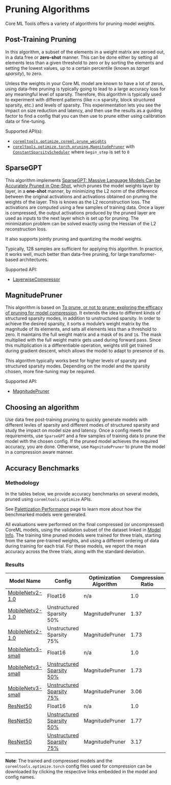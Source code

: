 Pruning Algorithms
==================

Core ML Tools offers a variety of algorithms for pruning model weights. 

## Post-Training Pruning

In this algorithm, a subset of the elements in a weight matrix are zeroed out, in a data free or **zero-shot** manner.
This can be done either by setting all elements less than a given threshold to zero or by sorting
the elements and setting the lowest values, up to a certain percentile (known as *target sparsity*), to zero.

Unless the weights in your Core ML model are known to have a lot of zeros, 
using data-free pruning is typically going to lead to a large accuracy loss for 
any meaningful level of sparsity. Therefore, this algorithm is typically used
to experiment with different patterns (like `n:m` sparsity, block structured sparsity, etc.) 
and levels of sparsity. This experimentation lets you see the impact on size reduction and latency, 
and then use the results as a guiding factor to find a config that you can then use to 
prune either using calibration data or fine-tuning. 

Supported API(s):

- [`coremltools.optimize.coreml.prune_weights`](https://apple.github.io/coremltools/source/coremltools.optimize.coreml.post_training_quantization.html#coremltools.optimize.coreml.prune_weights)
- [`coreltools.optimize.torch.pruning.MagnitudePruner`](https://apple.github.io/coremltools/source/coremltools.optimize.torch.pruning.html#coremltools.optimize.torch.pruning.MagnitudePruner) with [`ConstantSparsityScheduler`](https://apple.github.io/coremltools/source/coremltools.optimize.torch.pruning.html#coremltools.optimize.torch.pruning.pruning_scheduler.ConstantSparsityScheduler) where `begin_step` is set to `0`


## SparseGPT

This algorithm implements [SparseGPT: Massive Language Models Can be Accurately Pruned in One-Shot](https://arxiv.org/pdf/2301.00774),
which prunes the model weights layer by layer, in a **one-shot** manner, by minimizing the L2 norm 
of the difference between the original activations and activations obtained on pruning the weights 
of the layer. This is knows as the L2 reconstruction loss. The activations are computed using a 
few samples of training data. Once a layer is compressed, the output activations produced by the 
pruned layer are used as inputs to the next layer which is set up for pruning. The minimization problem 
can be solved exactly using the Hessian of the L2 reconstruction loss. 

It also supports jointly pruning and quantizing the model weights. 

Typically, 128 samples are sufficient for applying this algorithm.
In practice, it works well, much better than data-free pruning, for large transformer-based architectures.

Supported API:

- [LayerwiseCompressor](https://apple.github.io/coremltools/source/coremltools.optimize.torch.pruning.html#sparsegpt)

## MagnitudePruner

This algorithm is based on [To prune, or not to prune: exploring the efficacy of pruning for model compression](https://arxiv.org/pdf/1710.01878). 
It extends the idea to different kinds of structured sparsity modes, in addition to unstructured sparsity. In order to achieve the 
desired sparsity, it sorts a module’s weight matrix by the magnitude of its elements, and sets all elements less than 
a threshold to zero. It maintains the full weight matrix and a mask of `0`s and `1`s. The mask multiplied with the
full weight matrix gets used during forward pass. Since this multiplication is a differentiable operation, weights
still get trained during gradient descent, which allows the model to adapt to presence of `0`s. 

This algorithm typically works best for higher levels of sparsity and structured sparsity modes. 
Depending on the model and the sparsity chosen, more fine-tuning may be required.

Supported API:

- [MagnitudePruner](https://apple.github.io/coremltools/source/coremltools.optimize.torch.pruning.html#coremltools.optimize.torch.pruning.MagnitudePruner)

## Choosing an algorithm

Use data free post-training pruning to quickly generate models with different levles of sparsity and 
different modes of structured sparsity and study the impact on model size and latency. Once a 
config meets the requirements, use `SparseGPT` and a few samples of training data to prune the model with
the chosen config. If the pruned model achieves the required accuracy, you are done. Otherwise, use
`MagnitudePruner` to prune the model in a compression aware manner. 

## Accuracy Benchmarks

### Methodology
    
In the tables below, we provide accuracy benchmarks on several models, pruned using `coremltools.optimize` APIs.

See [Palettization Performance](opt-palettization-perf.md) page to learn more about how the benchmarked models were generated.

All evaluations were performed on the final compressed (or uncompressed) CoreML models, using the validation subset of the dataset linked in [Model Info](opt-palettization-perf.md#model-info).
The training time pruned models were trained for three trials, starting from the same pre-trained weights, 
and using a different ordering of data during training for each trial. For these models, 
we report the mean accuracy across the three trials, along with the standard deviation.

### Results

| Model Name                                                                                                                                                                      | Config                                                                                                                                                      | Optimization Algorithm | Compression Ratio | Accuracy                  |
|---------------------------------------------------------------------------------------------------------------------------------------------------------------------------------|-------------------------------------------------------------------------------------------------------------------------------------------------------------|------------------------|-------------------|---------------------------|
| [MobileNetv2-1.0](https://ml-assets.apple.com/coreml/quantized_models/uncompressed/MobileNetV2Alpha1.mlpackage.zip)                                                             | Float16                                                                                                                                                     | n/a                    | 1.0               | 71.86                     |
| [MobileNetv2-1.0](https://ml-assets.apple.com/coreml/quantized_models/training_time_compressed/pruned/MobileNetV2Alpha1UnstructuredSparsity50.mlpackage.zip)                    | Unstructured Sparsity 50%                                                                                                                                   | MagnitudePruner        | 1.37              | 71.83 ± 0.01              |
| [MobileNetv2-1.0](https://ml-assets.apple.com/coreml/quantized_models/training_time_compressed/pruned/MobileNetV2Alpha1UnstructuredSparsity75.mlpackage.zip)                    | Unstructured Sparsity 75%                                                                                                                                   | MagnitudePruner        | 1.73              | 69.47 ± 0.07              |
| [MobileNetv3-small](https://ml-assets.apple.com/coreml/quantized_models/uncompressed/MobileNetV3Small.mlpackage.zip)                                                            | Float16                                                                                                                                                     | n/a                    | 1.0               | 67.58                     |
| [MobileNetv3-small](https://ml-assets.apple.com/coreml/quantized_models/training_time_compressed/pruned/MobileNetV3SmallUnstructuredSparsity50.mlpackage.zip)                   | [Unstructured Sparsity 50%](https://ml-assets.apple.com/coreml/quantized_models/training_time_compressed/pruned/MobileNetV3SmallUnstructuredSparsity50.yaml)| MagnitudePruner        | 1.73              | 66.55 ± 0.03              |
| [MobileNetv3-small](https://ml-assets.apple.com/coreml/quantized_models/training_time_compressed/pruned/MobileNetV3SmallUnstructuredSparsity75.mlpackage.zip)                   | [Unstructured Sparsity 75%](https://ml-assets.apple.com/coreml/quantized_models/training_time_compressed/pruned/MobileNetV3SmallUnstructuredSparsity75.yaml)| MagnitudePruner        | 3.06              | 60.52 ± 0.06              |
| [ResNet50](https://ml-assets.apple.com/coreml/quantized_models/uncompressed/ResNet50.mlpackage.zip)                                                                             | Float16                                                                                                                                                     | n/a                    | 1.0               | 76.14                     |
| [ResNet50](https://ml-assets.apple.com/coreml/quantized_models/training_time_compressed/pruned/ResNet50UnstructuredSparsity50.mlpackage.zip)                                    | [Unstructured Sparsity 50%](https://ml-assets.apple.com/coreml/quantized_models/training_time_compressed/pruned/ResNet50UnstructuredSparsity50.yaml)        | MagnitudePruner        | 1.77              | 73.64 ± 0.04              |
| [ResNet50](https://ml-assets.apple.com/coreml/quantized_models/training_time_compressed/pruned/ResNet50UnstructuredSparsity75.mlpackage.zip)                                    | [Unstructured Sparsity 75%](https://ml-assets.apple.com/coreml/quantized_models/training_time_compressed/pruned/ResNet50UnstructuredSparsity75.yaml)        | MagnitudePruner        | 3.17              | 73.40 ± 0.08              |


**Note**: The trained and compressed models and the `coremltools.optimize.torch` config files used for compression can be downloaded by clicking the respective links embedded in the model and config names.
